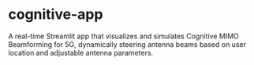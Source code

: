 # cognitive-app
A real-time Streamlit app that visualizes and simulates Cognitive MIMO Beamforming for 5G, dynamically steering antenna beams based on user location and adjustable antenna parameters.
